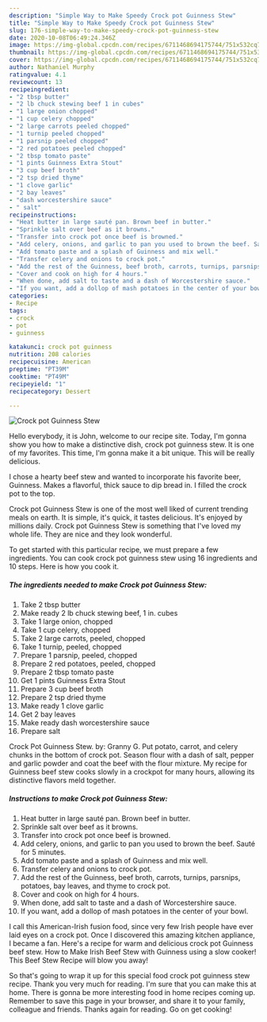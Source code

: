 ```yaml
---
description: "Simple Way to Make Speedy Crock pot Guinness Stew"
title: "Simple Way to Make Speedy Crock pot Guinness Stew"
slug: 176-simple-way-to-make-speedy-crock-pot-guinness-stew
date: 2020-10-08T06:49:24.346Z
image: https://img-global.cpcdn.com/recipes/6711468694175744/751x532cq70/crock-pot-guinness-stew-recipe-main-photo.jpg
thumbnail: https://img-global.cpcdn.com/recipes/6711468694175744/751x532cq70/crock-pot-guinness-stew-recipe-main-photo.jpg
cover: https://img-global.cpcdn.com/recipes/6711468694175744/751x532cq70/crock-pot-guinness-stew-recipe-main-photo.jpg
author: Nathaniel Murphy
ratingvalue: 4.1
reviewcount: 13
recipeingredient:
- "2 tbsp butter"
- "2 lb chuck stewing beef 1 in cubes"
- "1 large onion chopped"
- "1 cup celery chopped"
- "2 large carrots peeled chopped"
- "1 turnip peeled chopped"
- "1 parsnip peeled chopped"
- "2 red potatoes peeled chopped"
- "2 tbsp tomato paste"
- "1 pints Guinness Extra Stout"
- "3 cup beef broth"
- "2 tsp dried thyme"
- "1 clove garlic"
- "2 bay leaves"
- "dash worcestershire sauce"
- " salt"
recipeinstructions:
- "Heat butter in large sauté pan. Brown beef in butter."
- "Sprinkle salt over beef as it browns."
- "Transfer into crock pot once beef is browned."
- "Add celery, onions, and garlic to pan you used to brown the beef. Sauté for 5 minutes."
- "Add tomato paste and a splash of Guinness and mix well."
- "Transfer celery and onions to crock pot."
- "Add the rest of the Guinness, beef broth, carrots, turnips, parsnips, potatoes, bay leaves, and thyme to crock pot."
- "Cover and cook on high for 4 hours."
- "When done, add salt to taste and a dash of Worcestershire sauce."
- "If you want, add a dollop of mash potatoes in the center of your bowl."
categories:
- Recipe
tags:
- crock
- pot
- guinness

katakunci: crock pot guinness 
nutrition: 208 calories
recipecuisine: American
preptime: "PT39M"
cooktime: "PT49M"
recipeyield: "1"
recipecategory: Dessert

---
```



![Crock pot Guinness Stew](https://img-global.cpcdn.com/recipes/6711468694175744/751x532cq70/crock-pot-guinness-stew-recipe-main-photo.jpg)

Hello everybody, it is John, welcome to our recipe site. Today, I'm gonna show you how to make a distinctive dish, crock pot guinness stew. It is one of my favorites. This time, I'm gonna make it a bit unique. This will be really delicious.

I chose a hearty beef stew and wanted to incorporate his favorite beer, Guinness. Makes a flavorful, thick sauce to dip bread in. I filled the crock pot to the top.

Crock pot Guinness Stew is one of the most well liked of current trending meals on earth. It is simple, it's quick, it tastes delicious. It's enjoyed by millions daily. Crock pot Guinness Stew is something that I've loved my whole life. They are nice and they look wonderful.


To get started with this particular recipe, we must prepare a few ingredients. You can cook crock pot guinness stew using 16 ingredients and 10 steps. Here is how you cook it.

<!--inarticleads1-->

##### The ingredients needed to make Crock pot Guinness Stew:

1. Take 2 tbsp butter
1. Make ready 2 lb chuck stewing beef, 1 in. cubes
1. Take 1 large onion, chopped
1. Take 1 cup celery, chopped
1. Take 2 large carrots, peeled, chopped
1. Take 1 turnip, peeled, chopped
1. Prepare 1 parsnip, peeled, chopped
1. Prepare 2 red potatoes, peeled, chopped
1. Prepare 2 tbsp tomato paste
1. Get 1 pints Guinness Extra Stout
1. Prepare 3 cup beef broth
1. Prepare 2 tsp dried thyme
1. Make ready 1 clove garlic
1. Get 2 bay leaves
1. Make ready dash worcestershire sauce
1. Prepare  salt


Crock Pot Guinness Stew. by: Granny G. Put potato, carrot, and celery chunks in the bottom of crock pot. Season flour with a dash of salt, pepper and garlic powder and coat the beef with the flour mixture. My recipe for Guinness beef stew cooks slowly in a crockpot for many hours, allowing its distinctive flavors meld together. 

<!--inarticleads2-->

##### Instructions to make Crock pot Guinness Stew:

1. Heat butter in large sauté pan. Brown beef in butter.
1. Sprinkle salt over beef as it browns.
1. Transfer into crock pot once beef is browned.
1. Add celery, onions, and garlic to pan you used to brown the beef. Sauté for 5 minutes.
1. Add tomato paste and a splash of Guinness and mix well.
1. Transfer celery and onions to crock pot.
1. Add the rest of the Guinness, beef broth, carrots, turnips, parsnips, potatoes, bay leaves, and thyme to crock pot.
1. Cover and cook on high for 4 hours.
1. When done, add salt to taste and a dash of Worcestershire sauce.
1. If you want, add a dollop of mash potatoes in the center of your bowl.


I call this American-Irish fusion food, since very few Irish people have ever laid eyes on a crock pot. Once I discovered this amazing kitchen appliance, I became a fan. Here&#39;s a recipe for warm and delicious crock pot Guinness beef stew. How to Make Irish Beef Stew with Guinness using a slow cooker! This Beef Stew Recipe will blow you away! 

So that's going to wrap it up for this special food crock pot guinness stew recipe. Thank you very much for reading. I'm sure that you can make this at home. There is gonna be more interesting food in home recipes coming up. Remember to save this page in your browser, and share it to your family, colleague and friends. Thanks again for reading. Go on get cooking!
